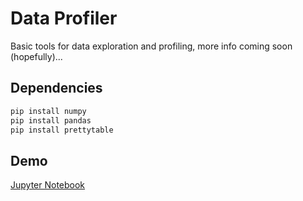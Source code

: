 # Data Profiler

Basic tools for data exploration and profiling, more info coming soon (hopefully)...

## Dependencies

```sh
pip install numpy
pip install pandas
pip install prettytable
```

## Demo
[Jupyter Notebook](demo.ipynb)
